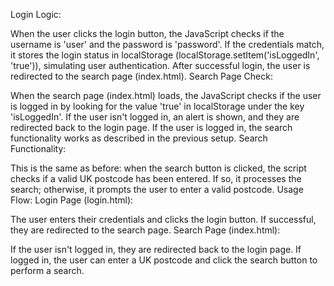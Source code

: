 Login Logic:

When the user clicks the login button, the JavaScript checks if the username is 'user' and the password is 'password'.
If the credentials match, it stores the login status in localStorage (localStorage.setItem('isLoggedIn', 'true')), simulating user authentication.
After successful login, the user is redirected to the search page (index.html).
Search Page Check:

When the search page (index.html) loads, the JavaScript checks if the user is logged in by looking for the value 'true' in localStorage under the key 'isLoggedIn'.
If the user isn't logged in, an alert is shown, and they are redirected back to the login page.
If the user is logged in, the search functionality works as described in the previous setup.
Search Functionality:

This is the same as before: when the search button is clicked, the script checks if a valid UK postcode has been entered. If so, it processes the search; otherwise, it prompts the user to enter a valid postcode.
Usage Flow:
Login Page (login.html):

The user enters their credentials and clicks the login button.
If successful, they are redirected to the search page.
Search Page (index.html):

If the user isn't logged in, they are redirected back to the login page.
If logged in, the user can enter a UK postcode and click the search button to perform a search.
